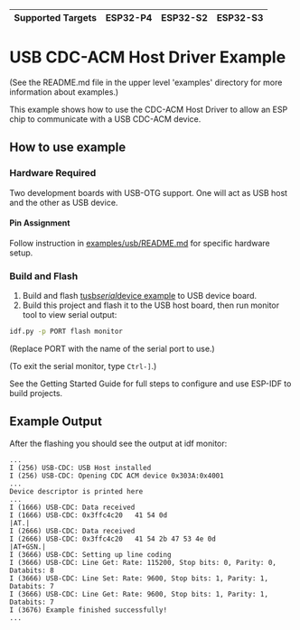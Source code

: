 | Supported Targets | ESP32-P4 | ESP32-S2 | ESP32-S3 |
| ----------------- | -------- | -------- | -------- |

# USB CDC-ACM Host Driver Example

(See the README.md file in the upper level 'examples' directory for more information about examples.)

This example shows how to use the CDC-ACM Host Driver to allow an ESP chip to communicate with a USB CDC-ACM device.

## How to use example

### Hardware Required

Two development boards with USB-OTG support. One will act as USB host and the other as USB device.  

#### Pin Assignment

Follow instruction in [examples/usb/README.md](../../../README.md) for specific hardware setup.

### Build and Flash

1. Build and flash [tusb*serial*device example](../../../device/tusb*serial*device) to USB device board.
2. Build this project and flash it to the USB host board, then run monitor tool to view serial output:

```bash
idf.py -p PORT flash monitor
```

(Replace PORT with the name of the serial port to use.)

(To exit the serial monitor, type ``Ctrl-]``.)

See the Getting Started Guide for full steps to configure and use ESP-IDF to build projects.

## Example Output

After the flashing you should see the output at idf monitor:

```
...
I (256) USB-CDC: USB Host installed
I (256) USB-CDC: Opening CDC ACM device 0x303A:0x4001
...
Device descriptor is printed here
...
I (1666) USB-CDC: Data received
I (1666) USB-CDC: 0x3ffc4c20   41 54 0d                                          |AT.|
I (2666) USB-CDC: Data received
I (2666) USB-CDC: 0x3ffc4c20   41 54 2b 47 53 4e 0d                              |AT+GSN.|
I (3666) USB-CDC: Setting up line coding
I (3666) USB-CDC: Line Get: Rate: 115200, Stop bits: 0, Parity: 0, Databits: 8
I (3666) USB-CDC: Line Set: Rate: 9600, Stop bits: 1, Parity: 1, Databits: 7
I (3666) USB-CDC: Line Get: Rate: 9600, Stop bits: 1, Parity: 1, Databits: 7
I (3676) Example finished successfully!
...

```
